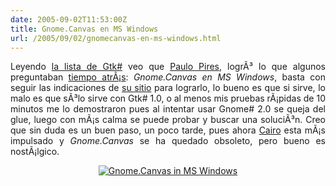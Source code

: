 ```yaml
---
date: 2005-09-02T11:53:00Z
title: Gnome.Canvas en MS Windows
url: /2005/09/02/gnomecanvas-en-ms-windows.html
---
```


<div style="clear:both;"></div>
<p style="text-align: justify;">Leyendo <a href="http://lists.ximian.com/pipermail/gtk-sharp-list/2005-September/006365.html">la lista de Gtk#</a> veo que <a href="http://www.evoluzion.org/">Paulo Pires</a>, logrÃ³ lo que algunos preguntaban <a href="https://listas.hispalinux.es/pipermail/mono-hispano/2004-December/001018.html">tiempo atrÃ¡s</a>: <span style="font-style:italic;">Gnome.Canvas en MS Windows</span>, basta con seguir las indicaciones de <a href="http://www.evoluzion.org/?go=tips">su sitio</a> para lograrlo, lo bueno es que si sirve, lo malo es que sÃ³lo sirve con Gtk# 1.0, o al menos mis pruebas rÃ¡pidas de 10 minutos me lo demostraron pues al intentar usar Gnome# 2.0 se queja del glue, luego con mÃ¡s calma se puede probar y buscar una soluciÃ³n. Creo que sin duda es un buen paso, un poco tarde, pues ahora <a href="http://cairographics.org/introduction">Cairo</a> esta mÃ¡s impulsado y <span style="font-style:italic;">Gnome.Canvas</span> se ha quedado obsoleto, pero bueno es nostÃ¡lgico.</p>
<p style="text-align: center;"><a href="http://static.flickr.com/23/39582966_bf281c02cd_o.jpg"><img src="http://static.flickr.com/23/39582966_bf281c02cd_m.jpg" title="Gnome.Canvas in MS Windows" alt="Gnome.Canvas in MS Windows" border="0"/></a></p>
<div style="clear:both; padding-bottom: 0.25em;"></div>

